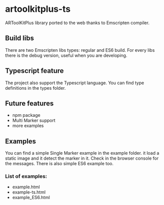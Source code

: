 # artoolkitplus-ts
ARToolKitPlus library ported to the web thanks to Emscripten compiler. 

## Build libs
There are two Emscripten libs types: regular and ES6 build. For every libs there is the debug version, useful when you are developing.

## Typescript feature
The project also support the Typescript language. You can find type definitions in the types folder.

## Future features

- npm package
- Multi Marker support
- more examples

## Examples
You can find a simple Single Marker example in the example folder. it load a static image and it detect the marker in it. Check in the browser console for the messages. There is also simple ES6 example too.
### List of examples:
- example.html
- example-ts.html
- example_ES6.html

